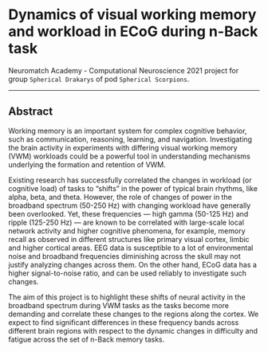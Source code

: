 # Dynamics of visual working memory and workload in ECoG during n-Back task

Neuromatch Academy - Computational Neuroscience 2021 project for group
`Spherical Drakarys` of pod `Spherical Scorpions`.

---
## Abstract

Working memory is an important system for complex cognitive behavior, such as
communication, reasoning, learning, and navigation. Investigating the brain
activity in experiments with differing visual working memory (VWM) workloads
could be a powerful tool in understanding mechanisms underlying the formation
and retention of VWM.

Existing research has successfully correlated the changes in workload (or
cognitive load) of tasks to “shifts” in the power of typical brain rhythms,
like alpha, beta, and theta. However, the role of changes of power in the
broadband spectrum (50-250 Hz) with changing workload have generally been
overlooked. Yet, these frequencies  — high gamma (50-125 Hz) and ripple
(125-250 Hz) — are known to be correlated with large-scale local network
activity and higher cognitive phenomena, for example, memory recall as observed
in different structures like primary visual cortex, limbic and higher cortical
areas. EEG data is susceptible to a lot of environmental noise and broadband
frequencies diminishing across the skull may not justify analyzing changes
across them. On the other hand, ECoG data has a higher signal-to-noise ratio,
and can be used reliably to investigate such changes.

The aim of this project is to highlight these shifts of neural activity in the
broadband spectrum during VWM tasks as the tasks become more demanding and
correlate these changes to the regions along the cortex. We expect to find
significant differences in these frequency bands across different brain regions
with respect to the dynamic changes in difficulty and fatigue across the set of
n-Back memory tasks.
